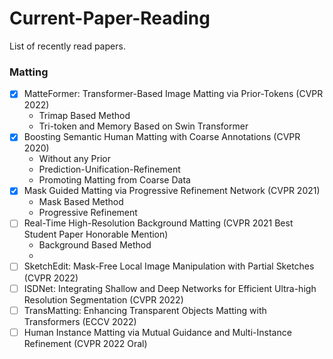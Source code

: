 # Current-Paper-Reading

List of recently read papers.

### Matting
 - [x] MatteFormer: Transformer-Based Image Matting via Prior-Tokens (CVPR 2022)
    - Trimap Based Method
    - Tri-token and Memory Based on Swin Transformer
 - [x] Boosting Semantic Human Matting with Coarse Annotations (CVPR 2020)
    - Without any Prior
    - Prediction-Unification-Refinement
    - Promoting Matting from Coarse Data
 - [x] Mask Guided Matting via Progressive Refinement Network (CVPR 2021)
    - Mask Based Method
    - Progressive Refinement
 - [ ] Real-Time High-Resolution Background Matting (CVPR 2021 Best Student Paper Honorable Mention)
    - Background Based Method
    - 
 - [ ] SketchEdit: Mask-Free Local Image Manipulation with Partial Sketches (CVPR 2022)
 - [ ] ISDNet: Integrating Shallow and Deep Networks for Efficient Ultra-high Resolution Segmentation (CVPR 2022)
 - [ ] TransMatting: Enhancing Transparent Objects Matting with Transformers (ECCV 2022)
 - [ ] Human Instance Matting via Mutual Guidance and Multi-Instance Refinement (CVPR 2022 Oral)
